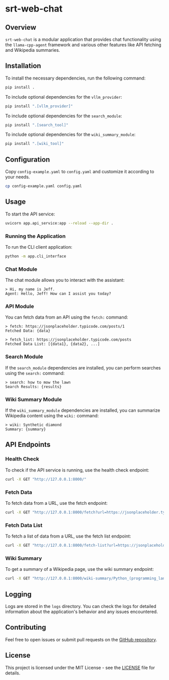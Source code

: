 # srt-web-chat

## Overview

`srt-web-chat` is a modular application that provides chat functionality using the `llama-cpp-agent` framework and various other features like API fetching and Wikipedia summaries.

## Installation

To install the necessary dependencies, run the following command:

```bash
pip install .
```

To include optional dependencies for the `vllm_provider`:

```bash
pip install ".[vllm_provider]"
```

To include optional dependencies for the `search_module`:

```bash
pip install ".[search_tool]"
```

To include optional dependencies for the `wiki_summary_module`:

```bash
pip install ".[wiki_tool]"
```

## Configuration

Copy `config-example.yaml` to `config.yaml` and customize it according to your needs.

```bash
cp config-example.yaml config.yaml
```

## Usage

To start the API service:

```bash
uvicorn app.api_service:app --reload --app-dir .
```

### Running the Application

To run the CLI client application:

```bash
python -m app.cli_interface
```

### Chat Module

The chat module allows you to interact with the assistant:

```plaintext
> Hi, my name is Jeff.
Agent: Hello, Jeff! How can I assist you today?
```

### API Module

You can fetch data from an API using the `fetch:` command:

```plaintext
> fetch: https://jsonplaceholder.typicode.com/posts/1
Fetched Data: {data}

> fetch_list: https://jsonplaceholder.typicode.com/posts
Fetched Data List: [{data1}, {data2}, ...]
```

### Search Module

If the `search_module` dependencies are installed, you can perform searches using the `search:` command:

```plaintext
> search: how to mow the lawn
Search Results: {results}
```

### Wiki Summary Module

If the `wiki_summary_module` dependencies are installed, you can summarize Wikipedia content using the `wiki:` command:

```plaintext
> wiki: Synthetic diamond
Summary: {summary}
```

## API Endpoints

### Health Check

To check if the API service is running, use the health check endpoint:

```bash
curl -X GET "http://127.0.0.1:8000/"
```

### Fetch Data

To fetch data from a URL, use the fetch endpoint:

```bash
curl -X GET "http://127.0.0.1:8000/fetch?url=https://jsonplaceholder.typicode.com/posts/1"
```

### Fetch Data List

To fetch a list of data from a URL, use the fetch list endpoint:

```bash
curl -X GET "http://127.0.0.1:8000/fetch-list?url=https://jsonplaceholder.typicode.com/posts"
```

### Wiki Summary

To get a summary of a Wikipedia page, use the wiki summary endpoint:

```bash
curl -X GET "http://127.0.0.1:8000/wiki-summary/Python_(programming_language)"
```

## Logging

Logs are stored in the `logs` directory. You can check the logs for detailed information about the application's behavior and any issues encountered.

## Contributing

Feel free to open issues or submit pull requests on the [GitHub repository](https://github.com/SolidRusT/srt-web-chat).

## License

This project is licensed under the MIT License - see the [LICENSE](LICENSE) file for details.
